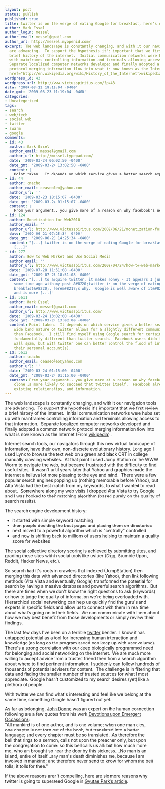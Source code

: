 ```yaml
---
layout: post
status: publish
published: true
title: twitter is on the verge of eating Google for breakfast, here's why
author: Mark Essel
author_login: messel
author_email: messel@gmail.com
author_url: http://messel.myopenid.com/
excerpt: The web landscape is constantly changing, and with it our navigation tools
  are advancing.  To support the hypothesis it's important that we first review a
  brief history of the internet.  Initial communication networks were hubs set up
  with mainframes controlling information and terminals allowing access to that information. 
  Separate localized computer networks developed and finally adopted a common network
  protocol merging information flow into what is now known as the Internet (From <a
  href="http://en.wikipedia.org/wiki/History_of_the_Internet">wikipedia</a>) . 
wordpress_id: 43
wordpress_url: http://www.victusspiritus.com/?p=43
date: '2009-03-22 18:19:04 -0400'
date_gmt: '2009-03-23 01:19:04 -0400'
categories:
- Uncategorized
tags:
- search
- web/tech
- social web
- twitter
- swarm
- google
comments:
- id: 43
  author: Mark Essel
  author_email: messel@gmail.com
  author_url: http://messel.typepad.com/
  date: '2009-03-24 06:02:50 -0400'
  date_gmt: '2009-03-24 13:02:50 -0400'
  content: |
    Point taken.  It depends on which service gives a better search experience.  The wide band nature of twitter allows for a slightly different communication experience than Facebook.  I still find myself using Google search for certain topics, it's fundamentally different than twitter search.  Facebook users didn't desire the wall spam, but with twitter one can better control the flood of information to their personal account(s).
- id: 44
  author: cnacho
  author_email: ceaseoleo@yahoo.com
  author_url: ''
  date: '2009-03-23 18:15:07 -0400'
  date_gmt: '2009-03-24 01:15:07 -0400'
  content: |
    From your argument.. you give more of a reason on why facebook's new twitter clone is more likely to succeed that twitter itself.  Facebook already has your existing relationships, and information.
- id: 124
  author: Monetization for Web2010
  author_email: ''
  author_url: http://www.victusspiritus.com/2009/06/21/monetization-for-web2010/
  date: '2009-06-21 07:25:34 -0400'
  date_gmt: '2009-06-21 14:25:34 -0400'
  content: "[...] twitter is on the verge of eating Google for breakfast, here’s why
    [...]"
- id: 277
  author: How to Web Market and Use Social Media
  author_email: ''
  author_url: http://www.victusspiritus.com/2009/04/24/how-to-web-market-and-use-social-media/
  date: '2009-07-28 11:51:08 -0400'
  date_gmt: '2009-07-28 18:51:08 -0400'
  content: "[...] to acquire twitter, it makes money - It appears I jumped the gun
    some time ago with my post &#8220;twitter is on the verge of eating Google for
    breakfast&#8220;, here&#8217;s why.  Google is well aware of it&#8217;s &#8220;breakfast&#8221;
    and is more [...]"
- id: 5611
  author: Mark Essel
  author_email: messel@gmail.com
  author_url: http://www.victusspiritus.com/
  date: '2009-03-24 13:02:00 -0400'
  date_gmt: '2009-03-24 13:02:00 -0400'
  content: Point taken.  It depends on which service gives a better search experience.  The
    wide band nature of twitter allows for a slightly different communication experience
    than Facebook.  I still find myself using Google search for certain topics, it's
    fundamentally different than twitter search.  Facebook users didn't desire the
    wall spam, but with twitter one can better control the flood of information to
    their personal account(s).
- id: 5612
  author: cnacho
  author_email: ceaseoleo@yahoo.com
  author_url: ''
  date: '2009-03-24 01:15:00 -0400'
  date_gmt: '2009-03-24 01:15:00 -0400'
  content: From your argument.. you give more of a reason on why facebook's new twitter
    clone is more likely to succeed that twitter itself.  Facebook already has your
    existing relationships, and information.
---
```

<p>The web landscape is constantly changing, and with it our navigation tools are advancing.  To support the hypothesis it's important that we first review a brief history of the internet.  Initial communication networks were hubs set up with mainframes controlling information and terminals allowing access to that information.  Separate localized computer networks developed and finally adopted a common network protocol merging information flow into what is now known as the Internet (From <a href="http://en.wikipedia.org/wiki/History_of_the_Internet">wikipedia</a>) . <a id="more"></a><a id="more-43"></a></p>
<p>Internet search tools, our navigators through this new virtual landscape of information, have their own, non-discrete evolutionary history. Long ago I used Lynx to browse the text web on a green and black CRT in college manually crawling websites.  At that point I used Jump Station or the WWW Worm to navigate the web, but became frustrated with the difficulty to find useful sites.  It wasn't until years later that Yahoo and graphics made the internet a helluva lot more pleasing to the eye and mind.  There were a few popular search engines popping up (nothing memorable before Yahoo), but Alta Vista had the best match from my keywords, to what I wanted to read about.  Somewhere along my web visits I dropped Alta Vista to try Google and I was hooked to their matching algorithm (based purely on the quality of search results).</p>
<p>The search engine development history:</p>
<ul>
<li>it started with simple keyword matching</li>
<li>then people deciding the best pages and placing them on directories</li>
<li>next moved to a powerful algorithm which is "centrally" controlled</li>
<li>and now is shifting back to millions of users helping to maintain a quality score for websites</li>
</ul>
<p>The social collective directory scoring is achieved by submitting sites, and grading those sites within social tools like twitter (Digg, Stumble Upon, Reddit, Hacker News, etc.).</p>
<p>So search had it's roots in crawlers that indexed (JumpStation) then merging this data with advanced directories (like Yahoo), then link following methods (Alta Vista and eventually Google) transformed the potential for search by having a massive database and powerful search algorithms.  But there are times when we don't know the right questions to ask (keywords) or how to judge the quality of information we're being overloaded with.  Hierarchical social networking can help us quickly find the guru's and experts in specific fields and allow us to connect with them in real time about what's going on in their fields.  We can communicate with them about how we may best benefit from those developments or simply review their findings.</p>
<p>The last few days I've been on a terrible <a href="http://twitter.com/VictusFate">twitter</a> bender.  I know it has untapped potential as a tool for increasing human interaction and knowledge (as long as the program speed can keep up with user volume). There's a strong correlation with our deep biologically programmed need for belonging and social networking on the internet.  We are much more willing to accept advice from a trusted friend then from a search algorithm about where to find pertinent information. I suddenly can follow hundreds of thousands of potential advisers for content.  The challenge is in filtering that data and finding the smaller number of trusted sources for what I most appreciate.  Google hasn't customized to my search desires (yet) like a plethora of people.</p>
<p>With twitter we can find what's interesting and feel like we belong at the same time, something Google hasn't figured out yet.</p>
<p>As far as belonging, <a href="http://en.wikipedia.org/wiki/John_Donne">John Donne</a> was an expert on the human connection following are a few quotes from his work <a href="http://en.wikipedia.org/wiki/Devotions_upon_Emergent_Occasions">Devotions upon Emergent Occassions</a>:<br />
"All mankind is of one author, and is one volume; when one man dies,<br />
one chapter is not torn out of the book, but translated into a better<br />
language; and every chapter must be so translated...As therefore the<br />
bell that rings to a sermon, calls not upon the preacher only, but upon<br />
the congregation to come: so this bell calls us all: but how much more<br />
me, who am brought so near the door by this sickness....No man is an<br />
island, entire of itself...any man's death diminishes me, because I am<br />
involved in mankind; and therefore never send to know for whom the bell<br />
tolls; it tolls for thee."</p>
<p>If the above reasons aren't compelling, here are six more reasons why twitter is going to superseed Google in <a href="http://www.winningtheweb.com/twitter-future-search-google.php">Gyutae Park's article</a>.</p>
